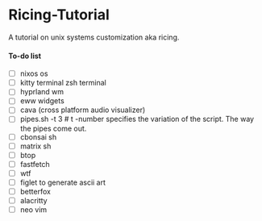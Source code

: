 # Ricing-Tutorial
A tutorial on unix systems customization aka ricing.

#### To-do list
- [ ] nixos os
- [ ] kitty terminal zsh terminal
- [ ] hyprland wm
- [ ] eww widgets
- [ ] cava (cross platform audio visualizer)
- [ ] pipes.sh -t 3 # t -number specifies the variation of the script. The way the pipes come out.
- [ ] cbonsai sh
- [ ] matrix sh
- [ ] btop
- [ ] fastfetch
- [ ] wtf
- [ ] figlet to generate ascii art
- [ ] betterfox
- [ ] alacritty
- [ ] neo vim